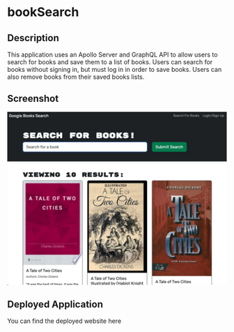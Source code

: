 # bookSearch

## Description 

This application uses an Apollo Server and GraphQL API to allow users to search for books and save them to a list of books. Users can search for books without signing in, but must log in in order to save books. Users can also remove books from their saved books lists. 

## Screenshot

![Screenshot of application showing search results for "A Tale of Two Cities"](./assets/bookSearch.jpg)

## Deployed Application
You can find the deployed website here